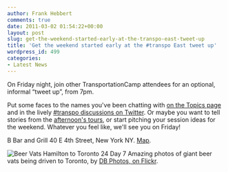 ```yaml
---
author: Frank Hebbert
comments: true
date: 2011-03-02 01:54:22+00:00
layout: post
slug: get-the-weekend-started-early-at-the-transpo-east-tweet-up
title: 'Get the weekend started early at the #transpo East tweet up'
wordpress_id: 499
categories:
- Latest News
---
```


On Friday night, join other TransportationCamp attendees for an optional, informal “tweet up”, from 7pm.

Put some faces to the names you've been chatting with [on the Topics page](http://transportationcamp.org/topics) and in the lively [#transpo discussions on Twitter](http://twitter.com/#!/search/%23transpo). Or maybe you want to tell stories from the [afternoon's tours](http://transportationcamp.org/2011/02/join-a-tour-and-see-transpo-tech-behind-the-scenes/), or start pitching your session ideas for the weekend. Whatever you feel like, we'll see you on Friday!

B Bar and Grill
40 E 4th Street, New York NY.
[Map](http://maps.google.com/?ie=UTF8&ll=40.727247,-73.991874&spn=0.003212,0.006153&z=18&iwloc=lyrftr:m,8933546416169270841,40.727251,-73.992067).

![Beer Vats Hamilton to Toronto 24 Day 7](http://farm6.static.flickr.com/5202/5354229650_9bdfb1aa14.jpg)
Amazing photos of giant beer vats being driven to Toronto, by [DB Photos, on Flickr](http://www.flickr.com/photos/jdbsound/5354229650/).


